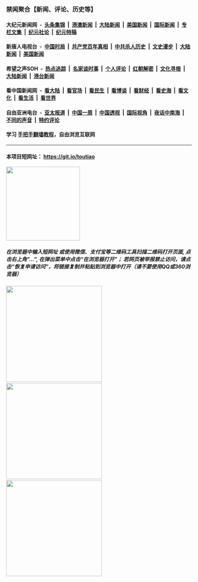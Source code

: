### 禁闻聚合【新闻、评论、历史等】

#### 大纪元新闻网 &nbsp;-&nbsp; [头条集锦](indexes/E头条集锦.md?t=02150322) &nbsp;|&nbsp; [港澳新闻](indexes/E港澳新闻.md?t=02150322)  &nbsp;|&nbsp; [大陆新闻](indexes/E大陆新闻.md?t=02150322) &nbsp;|&nbsp; [美国新闻](indexes/E美国新闻.md?t=02150322) &nbsp;|&nbsp; [国际新闻](indexes/E国际新闻.md?t=02150322) &nbsp;|&nbsp; [专栏文集](indexes/E专栏文集.md?t=02150322) &nbsp;|&nbsp; [纪元社论](indexes/E纪元社论.md?t=02150322) &nbsp;|&nbsp; [纪元特稿](indexes/E纪元特稿.md?t=02150322) 

#### 新唐人电视台 &nbsp;-&nbsp; [中国时局](indexes/N中国时局.md?t=02150322) &nbsp;|&nbsp; [共产党百年真相](indexes/N共产党百年真相.md?t=02150322) &nbsp;|&nbsp; [中共杀人历史](indexes/N中共杀人历史.md?t=02150322) &nbsp;|&nbsp; [文史漫步](indexes/N文史漫步.md?t=02150322) &nbsp;|&nbsp; [大陆新闻](indexes/N大陆新闻.md?t=02150322) &nbsp;|&nbsp; [美国新闻](indexes/N美国新闻.md?t=02150322)

#### 希望之声SOH &nbsp;-&nbsp; [热点追踪](indexes/H热点追踪.md?t=02150322) &nbsp;|&nbsp; [名家谈时事](indexes/H名家谈时事.md?t=02150322) &nbsp;|&nbsp; [个人评论](indexes/H个人评论.md?t=02150322)  &nbsp;|&nbsp; [红朝解密](indexes/H红朝解密.md?t=02150322) &nbsp;|&nbsp; [文化寻根](indexes/H文化寻根.md?t=02150322) &nbsp;|&nbsp; [大陆新闻](indexes/H大陆新闻.md?t=02150322) &nbsp;|&nbsp; [港台新闻](indexes/H港台新闻.md?t=02150322)

#### 看中国新闻网 &nbsp;-&nbsp; [看大陆](indexes/S看大陆.md?t=02150322) &nbsp;|&nbsp; [看官场](indexes/S看官场.md?t=02150322) &nbsp;|&nbsp; [看民生](indexes/S看民生.md?t=02150322)  &nbsp;|&nbsp; [看博谈](indexes/S看博谈.md?t=02150322) &nbsp;|&nbsp; [看财经](indexes/S看财经.md?t=02150322) &nbsp;|&nbsp; [看史海](indexes/S看史海.md?t=02150322) &nbsp;|&nbsp; [看文化](indexes/S看文化.md?t=02150322) &nbsp;|&nbsp; [看生活](indexes/S看生活.md?t=02150322) &nbsp;|&nbsp; [看世界](indexes/S看世界.md?t=02150322)

#### 自由亚洲电台 &nbsp;-&nbsp; [亚太报道](indexes/R亚太报道.md?t=02150322) &nbsp;|&nbsp; [中国一周](indexes/R中国一周.md?t=02150322) &nbsp;|&nbsp; [中国透视](indexes/R中国透视.md?t=02150322)  &nbsp;|&nbsp; [国际视角](indexes/R国际视角.md?t=02150322) &nbsp;|&nbsp; [夜话中南海](indexes/R夜话中南海.md?t=02150322) &nbsp;|&nbsp; [不同的声音](indexes/R不同的声音.md?t=02150322) &nbsp;|&nbsp; [特约评论](indexes/R特约评论.md?t=02150322)

#### 学习 [手把手翻墙教程](https://github.com/gfw-breaker/guides/wiki)，自由浏览互联网

----

#### 本项目短网址： https://git.io/toutiao
<img src="https://raw.githubusercontent.com/gfw-breaker/banned-news/master/scripts/img/qr.png" width="200px"/>  

##### 在浏览器中输入短网址 或使用微信、支付宝等二维码工具扫描二维码打开页面, 点击右上角"...", 在弹出菜单中点击“在浏览器打开”； 若网页被举报禁止访问，请点击“恢复申请访问”，将链接复制并粘贴到浏览器中打开（请不要使用QQ或360浏览器）

<img src="https://raw.githubusercontent.com/gfw-breaker/banned-news/master/scripts/img/1.png" width="260px"/> &nbsp; <img src="https://raw.githubusercontent.com/gfw-breaker/banned-news/master/scripts/img/2.png" width="260px"/> &nbsp; <img src="https://raw.githubusercontent.com/gfw-breaker/banned-news/master/scripts/img/3.png" width="260px"/>
